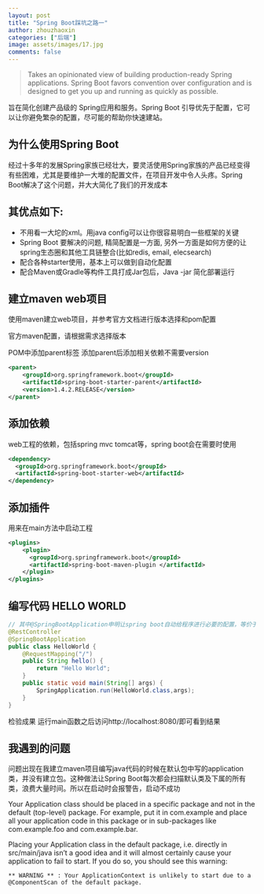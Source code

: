 ```yaml
---
layout: post
title: "Spring Boot踩坑之路一"
author: zhouzhaoxin
categories: ["后端"]
image: assets/images/17.jpg
comments: false
---
```

> Takes an opinionated view of building production-ready Spring applications. Spring Boot favors convention over configuration and is designed to get you up and running as quickly as possible.

旨在简化创建产品级的 Spring应用和服务。Spring Boot 引导优先于配置，它可以让你避免繁杂的配置，尽可能的帮助你快速建站。

## 为什么使用Spring Boot
经过十多年的发展Spring家族已经壮大，要灵活使用Spring家族的产品已经变得有些困难，尤其是要维护一大堆的配置文件，在项目开发中令人头疼。Spring Boot解决了这个问题，并大大简化了我们的开发成本

## 其优点如下:
- 不用看一大坨的xml。用java config可以让你很容易明白一些框架的关键
- Spring Boot 要解决的问题, 精简配置是一方面, 另外一方面是如何方便的让spring生态圈和其他工具链整合(比如redis, email, elecsearch)
- 配合各种starter使用，基本上可以做到自动化配置
- 配合Maven或Gradle等构件工具打成Jar包后，Java -jar 简化部署运行

## 建立maven web项目
使用maven建立web项目，并参考官方文档进行版本选择和pom配置

官方maven配置，请根据需求选择版本

POM中添加parent标签
添加parent后添加相关依赖不需要version

```xml
<parent>
    <groupId>org.springframework.boot</groupId>
    <artifactId>spring-boot-starter-parent</artifactId>
    <version>1.4.2.RELEASE</version>
</parent>
```
## 添加依赖
web工程的依赖，包括spring mvc tomcat等，spring boot会在需要时使用

```xml
<dependency>
  <groupId>org.springframework.boot</groupId>
  <artifactId>spring-boot-starter-web</artifactId>
</dependency>
```
## 添加插件
用来在main方法中启动工程

```xml
<plugins>
    <plugin>
      <groupId>org.springframework.boot</groupId>
      <artifactId>spring-boot-maven-plugin </artifactId>
    </plugin>
</plugins>
```
## 编写代码 HELLO WORLD
```java
// 其中@SpringBootApplication申明让spring boot自动给程序进行必要的配置，等价于使用@Configuration，@EnableAutoConfiguration和@ComponentScan
@RestController
@SpringBootApplication
public class HelloWorld {
    @RequestMapping("/")
    public String hello() {
        return "Hello World";
    }
    public static void main(String[] args) {
        SpringApplication.run(HelloWorld.class,args);
    }
}
```
检验成果
运行main函数之后访问http://localhost:8080/即可看到结果

## 我遇到的问题
问题出现在我建立maven项目编写java代码的时候在默认包中写的application类，并没有建立包。这种做法让Spring Boot每次都会扫描默认类及下属的所有类，浪费大量时间。所以在启动时会报警告，启动不成功

Your Application class should be placed in a specific package and not in the default (top-level) package. For example, put it in com.example and place all your application code in this package or in sub-packages like com.example.foo and com.example.bar.

Placing your Application class in the default package, i.e. directly in src/main/java isn’t a good idea and it will almost certainly cause your application to fail to start. If you do so, you should see this warning:
```text
** WARNING ** : Your ApplicationContext is unlikely to start due to a @ComponentScan of the default package.
```
